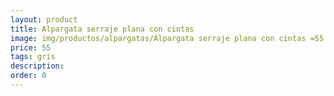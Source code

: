 ```yaml
---
layout: product
title: Alpargata serraje plana con cintas 
image: img/productos/alpargatas/Alpargata serraje plana con cintas =55 =gris.webp
price: 55 
tags: gris
description: 
order: 0
---
```

